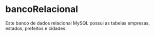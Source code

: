 # bancoRelacional
Este banco de dados relacional MySQL possui as tabelas empresas, estados, prefeitos e cidades. 
